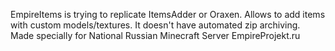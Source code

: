 EmpireItems is trying to replicate ItemsAdder or Oraxen. Allows to add items with custom models/textures. 
It doesn't have automated zip archiving.
Made specially for National Russian Minecraft Server EmpireProjekt.ru
